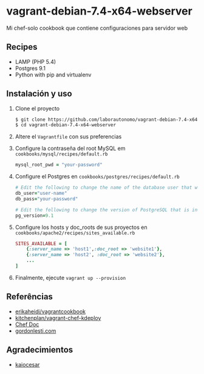 vagrant-debian-7.4-x64-webserver
================================

Mi chef-solo cookbook que contiene configuraciones para servidor web

Recipes
-------
* LAMP (PHP 5.4)
* Postgres 9.1
* Python with pip and virtualenv

Instalación y uso
-----------------

1. Clone el proyecto

    ``` sh
    $ git clone https://github.com/laborautonomo/vagrant-debian-7.4-x64-webserver.git
    $ cd vagrant-debian-7.4-x64-webserver
    ``` 

2. Altere el `Vagrantfile` con sus preferencias

3. Configure la contraseña del root MySQL em `cookbooks/mysql/recipes/default.rb`

    ``` ruby
    mysql_root_pwd = "your-password"
    ``` 

4. Configure el Postgres en `cookbooks/postgres/recipes/default.rb`

    ``` ruby
    # Edit the following to change the name of the database user that will be created:
	db_user="user-name"
	db_pass="your-password"
	
	# Edit the following to change the version of PostgreSQL that is installed
	pg_version=9.1
    ```

5. Configure los hosts y doc_roots de sus proyectos en `cookbooks/apache2/recipes/sites_available.rb`

	``` ruby
    SITES_AVAILABLE = [
		{:server_name => 'host1',:doc_root => 'website1'},
		{:server_name => 'host2', :doc_root => 'website2'},
		...
	]
    ```

6. Finalmente, ejecute `vagrant up --provision`

Referências
------------
* [erikaheidi/vagrantcookbook](https://github.com/erikaheidi/vagrantcookbook)
* [kitchenplan/vagrant-chef-kdeploy](https://github.com/kitchenplan/vagrant-chef-kdeploy)
* [Chef Doc](http://docs.getchef.com/)
* [gordonlesti.com](http://gordonlesti.com/developing-with-vagrant-part-2/)

Agradecimientos
---------------
* [kaiocesar](https://github.com/kaiocesar)
